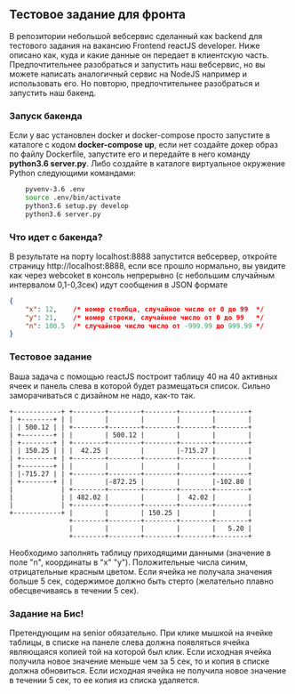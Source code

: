 ## Тестовое задание для фронта

В репозитории небольшой вебсервис сделанный как backend для тестового задания 
на вакансию Frontend reactJS developer. Ниже описано как, куда и какие данные 
он передает в клиентскую часть. Предпочтительнее разобраться и запустить наш
вебсервис, но вы можете написать аналогичный сервис на NodeJS например и 
использовать его. Но повторю, предпочтительнее разобраться и запустить наш 
бакенд. 

### Запуск бакенда 

Если у вас установлен docker и docker-compose просто запустите в каталоге с 
кодом **docker-compose up**, если нет создайте докер образ по файлу Dockerfile, 
запустите его и передайте в него команду **python3.6 server.py**.
Либо создайте в каталоге виртуальное окружение Python следующими командами:
```bash
    pyvenv-3.6 .env
    source .env/bin/activate
    python3.6 setup.py develop
    python3.6 server.py
```

### Что идет с бакенда?

В результате на порту localhost:8888 запустится вебсервер, откройте страницу 
http://localhost:8888, если все прошло нормально, вы увидите как через webcoket 
в консоль непрерывно (с небольшим случайным интервалом 0,1-0,3сек)
идут сообщения в JSON формате
```json
{
    "x": 12,    /* номер столбца, случайное число от 0 до 99  */
    "y": 21,    /* номер строки, случайное число от 0 до 99   */
    "n": 100.5  /* случайное число число от -999.99 до 999.99 */
}
```

### Тестовое задание

Ваша задача с помощью reactJS построит таблицу 40 на 40 активных ячеек и 
панель слева в которой будет размещаться список. Сильно заморачиваться с 
дизайном не надо, как-то так.

    +------------+ +--------+--------+--------+--------+--------+
    | +--------+ | |        |        |        |        |        | 
    | | 500.12 | | +--------+--------+--------+--------+--------+
    | +--------+ | |        | 500.12 |        |        |        |
    | +--------+ | +--------+--------+--------+--------+--------+
    | | 150.25 | | |  42.25 |        |        |-715.27 |        |
    | +--------+ | +--------+--------+--------+--------+--------+
    | +--------+ | |        |        |        |        |        |
    | |-715.27 | | +--------+--------+--------+--------+--------+
    | +--------+ | |        |-872.25 |        |        |-102.80 | 
    |            | +--------+--------+--------+--------+--------+
    |            | | 482.02 |        |        |  42.02 |        |
    |            | +--------+--------+--------+--------+--------+
    +------------+ |        |        | 150.25 |        |        |
                   +--------+--------+--------+--------+--------+
                   |        |        |        |        |   5.20 |
                   +--------+--------+--------+--------+--------+
               
Необходимо заполнять таблицу приходящими данными (значение в поле "n", 
координаты в "x" "y"). Положительные числа синим, отрицательные красным цветом. 
Если ячейка не получала значения больше 5 сек, содержимое должно быть стерто 
(желательно плавно обесцвечиваясь в течении 5 сек).

### Задание на Бис!

Претендующим на senior обязательно. При клике мышкой на ячейке таблицы, в списке 
на панеле слева должна появляться ячейка являющаяся копией той на которой был клик. 
Если исходная ячейка получила новое значение меньше чем за 5 сек, то и копия в 
списке должна обновиться. Если исходная ячейка не получила новое значение в течении 
5 сек, то ее копия из списка удаляется.

